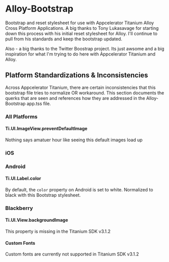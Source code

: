 # Alloy-Bootstrap

Bootstrap and reset stylesheet for use with Appcelerator Titanium Alloy Cross Platform Applications. A big thanks to Tony Lukasavage for starting down this process with his initial reset stylesheet for Alloy. I'll continue to pull from his standards and keep the bootstrap updated.

Also - a big thanks to the Twitter Boostrap project. Its just awsome and a big inspiration for what I'm trying to do here with Appcelerator Titanium and Alloy.


## Platform Standardizations & Inconsistencies

Across Appcelerator Titanium, there are certain inconsistencies that this bootstrap file tries to normalize OR workaround. This section documents the querks that are seen and references how they are addressed in the Alloy-Bootstrap app.tss file.

### All Platforms


#### Ti.UI.ImageView.preventDefaultImage
Nothing says amatuer hour like seeing this default images load up


### iOS


### Android

#### Ti.UI.Label.color
By default, the `color` property on Android is set to white. Normalized to black with this Bootstrap stylesheet. 

### Blackberry

#### Ti.UI.View.backgroundImage
This property is missing in the Titanium SDK v3.1.2

#### Custom Fonts
Custom fonts are currently not supported in Titanium SDK v3.1.2


